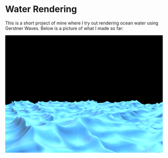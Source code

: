 # Water Rendering

This is a short project of mine where I try out rendering ocean water using Gerstner Waves.
Below is a picture of what I made so far:

![water rendering](water_render.png)
